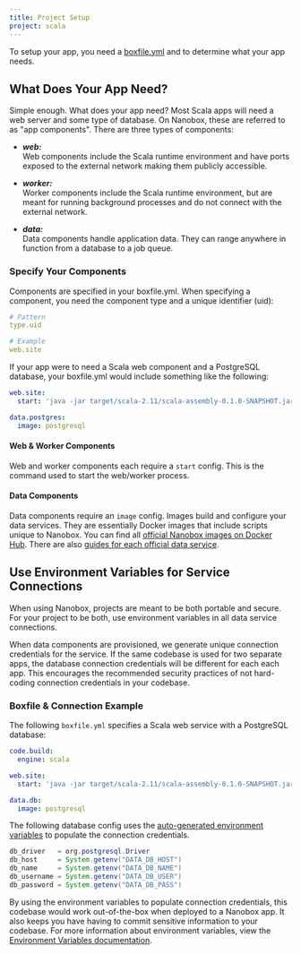 ```yaml
---
title: Project Setup
project: scala
---
```


To setup your app, you need a [boxfile.yml](https://docs.nanobox.io/app-config/boxfile/) and to determine what your app needs.

## What Does Your App Need?
Simple enough. What does your app need? Most Scala apps will need a web server and some type of database. On Nanobox, these are referred to as "app components". There are three types of components:

- ***web:***  
  Web components include the Scala runtime environment and have ports exposed to the external network making them publicly accessible.

- ***worker:***  
  Worker components include the Scala runtime environment, but are meant for running background processes and do not connect with the external network.

- ***data:***  
  Data components handle application data. They can range anywhere in function from a database to a job queue.

### Specify Your Components
Components are specified in your boxfile.yml. When specifying a component, you need the component type and a unique identifier (uid):

```yaml
# Pattern
type.uid

# Example
web.site
```

If your app were to need a Scala web component and a PostgreSQL database, your boxfile.yml would include something like the following:

```yaml
web.site:
  start: 'java -jar target/scala-2.11/scala-assembly-0.1.0-SNAPSHOT.jar'

data.postgres:
  image: postgresql
```

#### Web & Worker Components
Web and worker components each require a `start` config. This is the command used to start the web/worker process.

#### Data Components
Data components require an `image` config. Images build and configure your data services. They are essentially Docker images that include scripts unique to Nanobox. You can find all [official Nanobox images on Docker Hub](https://hub.docker.com/r/nanobox/). There are also [guides for each official data service](/#services).

## Use Environment Variables for Service Connections
When using Nanobox, projects are meant to be both portable and secure. For your project to be both, use environment variables in all data service connections.

When data components are provisioned, we generate unique connection credentials for the service. If the same codebase is used for two separate apps, the database connection credentials will be different for each each app. This encourages the recommended security practices of not hard-coding connection credentials in your codebase.

### Boxfile & Connection Example
The following `boxfile.yml` specifies a Scala web service with a PostgreSQL database:

```yaml
code.build:
  engine: scala

web.site:
  start: 'java -jar target/scala-2.11/scala-assembly-0.1.0-SNAPSHOT.jar'

data.db:
  image: postgresql
```

The following database config uses the [auto-generated environment variables](https://docs.nanobox.io/app-config/environment-variables/#auto-generated-environment-variables) to populate the connection credentials.

```java
db_driver   = org.postgresql.Driver
db_host     = System.getenv("DATA_DB_HOST")
db_name     = System.getenv("DATA_DB_NAME")
db_username = System.getenv("DATA_DB_USER")
db_password = System.getenv("DATA_DB_PASS")
```

By using the environment variables to populate connection credentials, this codebase would work out-of-the-box when deployed to a Nanobox app. It also keeps you have having to commit sensitive information to your codebase. For more information about environment variables, view the [Environment Variables documentation](https://docs.nanobox.io/app-config/environment-variables/).
